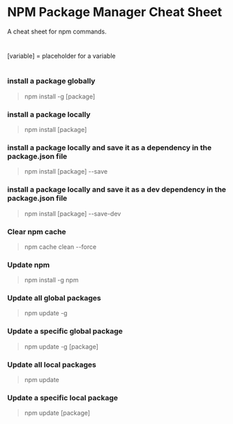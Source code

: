 # NPM Package Manager Cheat Sheet

A cheat sheet for npm commands.

#

[variable] = placeholder for a variable

#

### install a package globally

> npm install -g [package]

### install a package locally

> npm install [package]

### install a package locally and save it as a dependency in the package.json file

> npm install [package] --save

### install a package locally and save it as a dev dependency in the package.json file

> npm install [package] --save-dev

### Clear npm cache

> npm cache clean --force

### Update npm

> npm install -g npm

### Update all global packages

> npm update -g

### Update a specific global package

> npm update -g [package]

### Update all local packages

> npm update

### Update a specific local package

> npm update [package]
